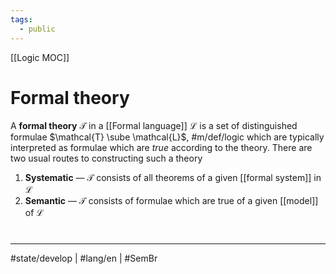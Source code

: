 ```yaml
---
tags:
  - public
---
```

[[Logic MOC]]
# Formal theory

A **formal theory** $\mathcal{T}$ in a [[Formal language]] $\mathcal{L}$ is a set of distinguished formulae $\mathcal{T} \sube \mathcal{L}$, #m/def/logic 
which are typically interpreted as formulae which are _true_ according to the theory.
There are two usual routes to constructing such a theory

1. **Systematic** — $\mathcal{T}$ consists of all theorems of a given [[formal system]] in $\mathcal{L}$
2. **Semantic** — $\mathcal{T}$ consists of formulae which are true of a given [[model]] of $\mathcal{L}$


#
---
#state/develop | #lang/en | #SemBr
